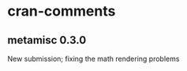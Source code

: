 cran-comments
================

## metamisc 0.3.0

New submission; fixing the math rendering problems
